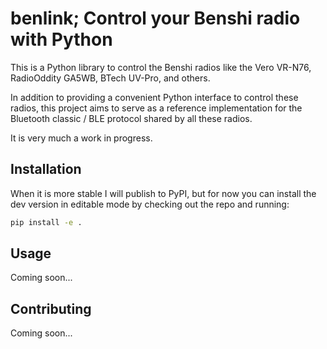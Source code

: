 # benlink; Control your Benshi radio with Python

This is a Python library to control the Benshi radios like the Vero VR-N76,
RadioOddity GA5WB, BTech UV-Pro, and others.

In addition to providing a convenient Python interface to control these radios,
this project aims to serve as a reference implementation for the Bluetooth
classic / BLE protocol shared by all these radios.

It is very much a work in progress.

## Installation

When it is more stable I will publish to PyPI, but for now you can install the
dev version in editable mode by checking out the repo and running:

```bash
pip install -e .
```

## Usage

Coming soon...

## Contributing

Coming soon...

